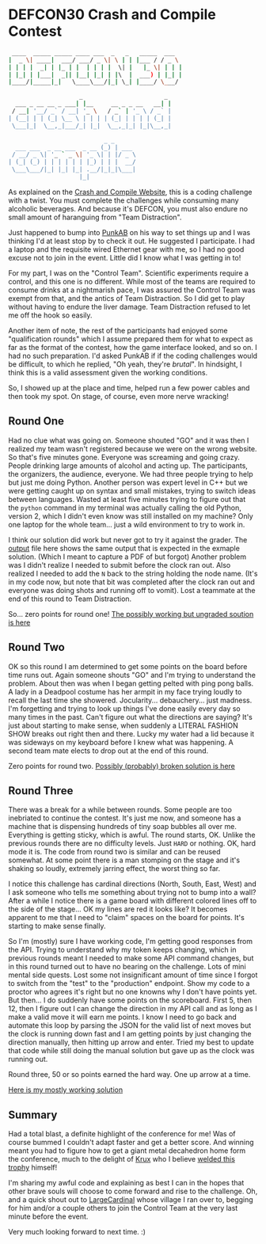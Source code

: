 # DEFCON30 Crash and Compile Contest

```sh
 ____  _____ _____ ____ ___  _   _   _____  ___  
|  _ \| ____|  ___/ ___/ _ \| \ | | |___ / / _ \
| | | |  _| | |_ | |  | | | |  \| |   |_ \| | | |
| |_| | |___|  _|| |__| |_| | |\  |  ___) | |_| |
|____/|_____|_|   \____\___/|_| \_| |____/ \___/

                    _                       _
  ___ _ __ __ _ ___| |__     __ _ _ __   __| |
 / __| '__/ _` / __| '_ \   / _` | '_ \ / _` |
| (__| | | (_| \__ \ | | | | (_| | | | | (_| |
 \___|_|  \__,_|___/_| |_|  \__,_|_| |_|\__,_|

                           _ _
  ___ ___  _ __ ___  _ __ (_) | ___
 / __/ _ \| '_ ` _ \| '_ \| | |/ _ \
| (_| (_) | | | | | | |_) | | |  __/
 \___\___/|_| |_| |_| .__/|_|_|\___|
                    |_|

```

As explained on the [Crash and Compile Website](https://crashandcompile.org/), this
is a coding challenge with a twist. You must complete the challenges while consuming
many alcoholic beverages. And because it's DEFCON, you must also endure no small
amount of haranguing from "Team Distraction".

Just happened to bump into [PunkAB](https://twitter.com/punk_ab) on his way to set
things up and I was thinking I'd at least stop by to check it out. He suggested I
participate. I had a laptop and the requisite wired Ethernet gear with me, so I had
no good excuse not to join in the event. Little did I know what I was getting in
to!

For my part, I was on the "Control Team". Scientific experiments require a control,
and this one is no different. While most of the teams are required to consume drinks
at a nightmarish pace, I was assured the Control Team was exempt from that, and the
antics of Team Distraction. So I did get to play without having to endure the liver
damage. Team Distraction refused to let me off the hook so easily.

Another item of note, the rest of the participants had enjoyed some "qualification
rounds" which I assume prepared them for what to expect as far as the format of the
contest, how the game interface looked, and so on. I had no such preparation. I'd
asked PunkAB if if the coding challenges would be difficult, to which he replied,
"Oh yeah, they're _brutal_". In hindsight, I think this is a valid assessment given
the working conditions.

So, I showed up at the place and time, helped run a few power cables and then took
my spot. On stage, of course, even more nerve wracking!

## Round One

Had no clue what was going on. Someone shouted "GO" and it was then I realized my
team wasn't registered because we were on the wrong website. So that's five minutes
gone. Everyone was screaming and going crazy. People drinking large amounts of
alcohol and acting up. The participants, the organizers, the audience, everyone.
We
had three people trying to help but just me doing Python. Another person was expert
level in C++ but we were getting caught up on syntax and small mistakes, trying
to switch ideas between languages. Wasted at least five minutes trying to figure
out that the `python` command in my terminal was actually calling the old Python,
version 2, which I didn't even know was still installed on my machine? Only one
laptop for the whole team... just a wild environment to try to work in.

I think our solution did work but never got to try it against the grader.
The [output](round1/output.txt) file here shows the same output that is expected
in the exmaple solution. (Which I meant to capture a PDF of but forgot) Another
problem was I didn't realize I needed to submit before the clock ran out. Also
realized I needed to add the `N` back to the string holding the node name. (It's
in my code now, but note that bit was completed after the clock ran out and everyone
was doing shots and running off to vomit). Lost a teammate at the end of this
round to Team Distraction.

So... zero points for round one!
[The possibly working but ungraded soution is here](round1/nodes.py)

## Round Two

OK so this round I am determined to get some points on the board before time
runs out. Again someone shouts "GO" and I'm trying to understand the problem.
About then was when I began getting pelted with ping pong balls. A lady in a
Deadpool costume has her armpit in my face trying loudly to recall the last
time she showered. Jocularity... debauchery... just madness. I'm forgetting
and trying to look up things I've done easily every day so many times in the
past. Can't figure out what the directions are saying? It's just about
starting to make sense, when suddenly a LITERAL FASHION SHOW breaks out
right then and there. Lucky my water had a lid because it was sideways on
my keyboard before I knew what was happening. A second team mate elects to
drop out at the end of this round.

Zero points for round two.
[Possibly (probably) broken solution is here](round2/api.py)

## Round Three

There was a break for a while between rounds. Some people are too inebriated
to continue the contest. It's just me now, and someone has a machine that
is dispensing hundreds of tiny soap bubbles all over me. Everything is
getting sticky, which is awful. The round starts, OK. Unlike the previous
rounds there are no difficulty levels. Just `HARD` or nothing. OK, hard
mode it is. The code from round two is similar and can be reused somewhat.
At some point there is a man stomping on the stage and it's shaking so
loudly, extremely jarring effect, the worst thing so far.

I notice this challenge has cardinal directions (North, South, East, West)
and I ask someone who tells me something about trying not to bump into a
wall? After a while I notice there is a game board with different colored
lines off to the side of the stage... OK my lines are red it looks like?
It becomes apparent to me that I need to "claim" spaces on the board for
points. It's starting to make sense finally.

So I'm (mostly) sure I have working code, I'm getting good responses from
the API. Trying to understand why my token keeps changing, which in
previous rounds meant I needed to make some API command changes, but in
this round turned out to have no bearing on the challenge. Lots of mini
mental side quests. Lost some not insignificant amount of time since I
forgot to switch from the "test" to the "production" endpoint.  Show my
code to a proctor who agrees it's right but no one knowns why I don't have
points yet. But then... I do suddenly have some points on the scoreboard.
First 5, then 12, then I figure out I can change the
direction in my API call and as long as I make a valid move it will earn
me points. I know I need to go back and automate this loop by parsing
the JSON for the valid list of next moves but the clock is running
down fast and I am getting points by just changing the direction manually,
then hitting up arrow and enter. Tried my best to update that code while
still doing the manual solution but gave up as the clock was running out.

Round three, 50 or so points earned the hard way. One up arrow at a time.

[Here is my mostly working solution](round3/arena.py)

## Summary

Had a total blast, a definite highlight of the conference for me! Was
of course bummed I couldn't adapt faster and get a better score. And
winning meant you had to figure how to get a giant metal decahedron
home form the conference, much to the delight of [Krux](https://twitter.com/krux)
who I believe [welded this trophy](images/trophy.jpg) himself!

I'm sharing my awful code and explaining as best I can in the hopes that
other brave souls will choose to come forward and rise to the challenge.
Oh, and a quick shout out to [LargeCardinal](https://twitter.com/LargeCardinal)
whose village I ran over to, begging for him and/or a couple others to join
the Control Team at the very last minute before the event.

Very much looking forward to next time. :)
